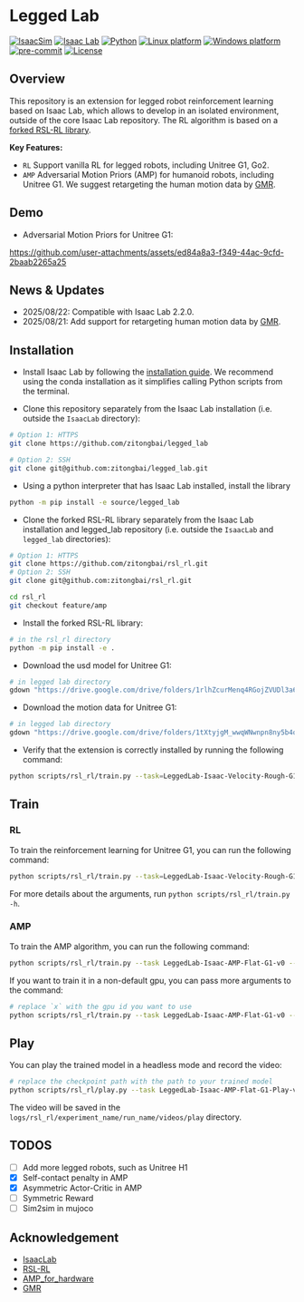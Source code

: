 # Legged Lab

[![IsaacSim](https://img.shields.io/badge/IsaacSim-4.5.0-silver.svg)](https://docs.omniverse.nvidia.com/isaacsim/latest/overview.html)
[![Isaac Lab](https://img.shields.io/badge/IsaacLab-2.2.0-silver)](https://isaac-sim.github.io/IsaacLab)
[![Python](https://img.shields.io/badge/python-3.10-blue.svg)](https://docs.python.org/3/whatsnew/3.10.html)
[![Linux platform](https://img.shields.io/badge/platform-linux--64-orange.svg)](https://releases.ubuntu.com/20.04/)
[![Windows platform](https://img.shields.io/badge/platform-windows--64-orange.svg)](https://www.microsoft.com/en-us/)
[![pre-commit](https://img.shields.io/badge/pre--commit-enabled-brightgreen?logo=pre-commit&logoColor=white)](https://pre-commit.com/)
[![License](https://img.shields.io/badge/license-MIT-yellow.svg)](https://opensource.org/license/mit)

## Overview

This repository is an extension for legged robot reinforcement learning based on Isaac Lab, which allows to develop in an isolated environment, outside of the core Isaac Lab repository. The RL algorithm is based on a [forked RSL-RL library](https://github.com/zitongbai/rsl_rl/tree/feature/amp). 

**Key Features:**

- `RL` Support vanilla RL for legged robots, including Unitree G1, Go2.
- `AMP` Adversarial Motion Priors (AMP) for humanoid robots, including Unitree G1. We suggest retargeting the human motion data by [GMR](https://github.com/YanjieZe/GMR).

## Demo

* Adversarial Motion Priors for Unitree G1:

https://github.com/user-attachments/assets/ed84a8a3-f349-44ac-9cfd-2baab2265a25

## News & Updates

- 2025/08/22: Compatible with Isaac Lab 2.2.0.
- 2025/08/21: Add support for retargeting human motion data by [GMR](https://github.com/YanjieZe/GMR).

## Installation

- Install Isaac Lab by following the [installation guide](https://isaac-sim.github.io/IsaacLab/main/source/setup/installation/index.html). We recommend using the conda installation as it simplifies calling Python scripts from the terminal.

- Clone this repository separately from the Isaac Lab installation (i.e. outside the `IsaacLab` directory):

```bash
# Option 1: HTTPS
git clone https://github.com/zitongbai/legged_lab

# Option 2: SSH
git clone git@github.com:zitongbai/legged_lab.git
```

- Using a python interpreter that has Isaac Lab installed, install the library

```bash
python -m pip install -e source/legged_lab
```

- Clone the forked RSL-RL library separately from the Isaac Lab installation and legged_lab repository (i.e. outside the `IsaacLab` and `legged_lab` directories):

```bash
# Option 1: HTTPS
git clone https://github.com/zitongbai/rsl_rl.git
# Option 2: SSH
git clone git@github.com:zitongbai/rsl_rl.git

cd rsl_rl
git checkout feature/amp
```

- Install the forked RSL-RL library:

```bash
# in the rsl_rl directory
python -m pip install -e .
```

- Download the usd model for Unitree G1:

```bash
# in legged lab directory
gdown "https://drive.google.com/drive/folders/1rlhZcurMenq4RGojZVUDl3a6Ja2hm-di?usp=drive_link" --folder -O ./source/legged_lab/legged_lab/data/Robots/
```

- Download the motion data for Unitree G1:

```bash
# in legged lab directory
gdown "https://drive.google.com/drive/folders/1tXtyjgM_wwqWNwnpn8ny5b4q1c-GxZkm?usp=sharing" --folder -O ./source/legged_lab/legged_lab/data/
```

- Verify that the extension is correctly installed by running the following command:

```bash
python scripts/rsl_rl/train.py --task=LeggedLab-Isaac-Velocity-Rough-G1-v0 --headless
```

## Train

### RL

To train the reinforcement learning for Unitree G1, you can run the following command:

```bash
python scripts/rsl_rl/train.py --task=LeggedLab-Isaac-Velocity-Rough-G1-v0 --headless
```

For more details about the arguments, run `python scripts/rsl_rl/train.py -h`.

### AMP

To train the AMP algorithm, you can run the following command:

```bash
python scripts/rsl_rl/train.py --task LeggedLab-Isaac-AMP-Flat-G1-v0 --headless --max_iterations 10000
```

If you want to train it in a non-default gpu, you can pass more arguments to the command:

```bash
# replace `x` with the gpu id you want to use
python scripts/rsl_rl/train.py --task LeggedLab-Isaac-AMP-Flat-G1-v0 --headless --max_iterations 10000 --device cuda:x agent.device=cuda:x
```

## Play

You can play the trained model in a headless mode and record the video: 

```bash
# replace the checkpoint path with the path to your trained model
python scripts/rsl_rl/play.py --task LeggedLab-Isaac-AMP-Flat-G1-Play-v0 --headless --num_envs 64 --video --checkpoint logs/rsl_rl/experiment_name/run_name/model_xxx.pt
```

The video will be saved in the `logs/rsl_rl/experiment_name/run_name/videos/play` directory.

## TODOS

- [ ] Add more legged robots, such as Unitree H1
- [x] Self-contact penalty in AMP
- [x] Asymmetric Actor-Critic in AMP
- [ ] Symmetric Reward
- [ ] Sim2sim in mujoco

## Acknowledgement

- [IsaacLab](https://github.com/isaac-sim/IsaacLab)
- [RSL-RL](https://github.com/leggedrobotics/rsl_rl)
- [AMP_for_hardware](https://github.com/Alescontrela/AMP_for_hardware)
- [GMR](https://github.com/YanjieZe/GMR)

